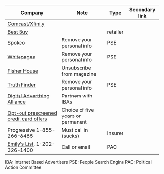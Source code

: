 
| Company                                                                                                           | Note                              | Type     | Secondary link |
|-------------------------------------------------------------------------------------------------------------------|-----------------------------------|----------|----------------|
| [Comcast/Xfinity](https://pc2.mypreferences.com/Comcast/OptOut/Default.aspx "opt-out")                            |                                   |          |                |
| [Best Buy](https://www.bestbuy.com/site/privacy-policy/faqs/pcmcat246200050011.c?id=pcmcat246200050011 "opt-out") |                                   | retailer |                |
| [Spokeo](https://www.spokeo.com/optout)                                                                           | Remove your personal info         | PSE      |                |
| [Whitepages](https://www.whitepages.com/suppression_requests)                                                     | Remove your personal info         | PSE      |                |
| [Fisher House](https://fisherhouse.org/news-media/fisher-house-magazine-the-patriot/unsubscribe/)                 | Unsubscribe from magazine         |          |                |
| [Truth Finder](https://www.truthfinder.com/opt-out/)                                                              | Remove your personal info         | PSE      |                |
| [Digital Advertising Alliance](https://optout.aboutads.info/?c=2&lang=EN)                                         | Partners with IBAs                |          |                |
| [Opt-out prescreened credit card offers](www.optoutprescreen.com)                                                 | Choice of five years or permanent |          |                |
| Progressive 1-855-266-8485                                                                                        | Must call in (sucks)              | Insurer  |                |
| [Emily's List](mailto:information@emilyslist.org?subject=Op%20out), 1-202-326-1400                                | Call or email                     | PAC      |                |





IBA: Internet Based Advertisers
PSE: People Search Engine
PAC: Political Action Committee
